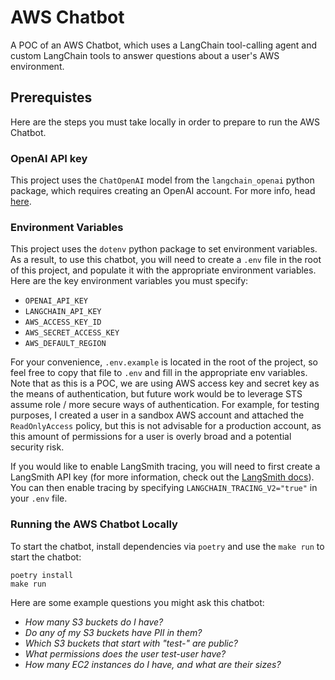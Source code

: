 # AWS Chatbot
A POC of an AWS Chatbot, which uses a LangChain tool-calling agent and custom LangChain tools to answer questions about a user's AWS environment.

## Prerequistes
Here are the steps you must take locally in order to prepare to run the AWS Chatbot.

### OpenAI API key
This project uses the `ChatOpenAI` model from the `langchain_openai` python package, which requires creating an OpenAI account. For more info, head [here](https://platform.openai.com/docs/quickstart).

### Environment Variables
This project uses the `dotenv` python package to set environment variables. As a result, to use this chatbot, you will need to create a `.env` file in the root of this project, and populate it with the appropriate environment variables. Here are the key environment variables you must specify:

* `OPENAI_API_KEY`
* `LANGCHAIN_API_KEY`
* `AWS_ACCESS_KEY_ID`
* `AWS_SECRET_ACCESS_KEY`
* `AWS_DEFAULT_REGION`


For your convenience, `.env.example` is located in the root of the project, so feel free to copy that file to `.env` and fill in the appropriate env variables. Note that as this is a POC, we are using AWS access key and secret key as the means of authentication, but future work would be to leverage STS assume role / more secure ways of authentication. For example, for testing purposes, I created a user in a sandbox AWS account and attached the `ReadOnlyAccess` policy, but this is not advisable for a production account, as this amount of permissions for a user is overly broad and a potential security risk.

If you would like to enable LangSmith tracing, you will need to first create a LangSmith API key (for more information, check out the  [LangSmith docs](https://docs.smith.langchain.com/)). You can then enable tracing by specifying `LANGCHAIN_TRACING_V2="true"` in your `.env` file.


### Running the AWS Chatbot Locally
To start the chatbot, install dependencies via `poetry` and use the `make run` to start the chatbot:

    poetry install
    make run

Here are some example questions you might ask this chatbot:
    
   * _How many S3 buckets do I have?_
   * _Do any of my S3 buckets have PII in them?_
   * _Which S3 buckets that start with "test-" are public?_
   * _What permissions does the user test-user have?_
   * _How many EC2 instances do I have, and what are their sizes?_
